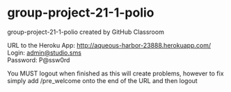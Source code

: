 # group-project-21-1-polio
group-project-21-1-polio created by GitHub Classroom

URL to the Heroku App: http://aqueous-harbor-23888.herokuapp.com/  
Login: admin@studio.sms  
Password: P@ssw0rd  

You MUST logout when finished as this will create problems, however to fix simply add /pre_welcome onto the end of the URL and then logout
